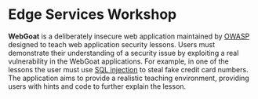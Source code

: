 # Edge Services Workshop

**WebGoat** is a deliberately insecure web application maintained by [OWASP](http://www.owasp.org) designed to teach web application security lessons. Users must demonstrate their understanding of a security issue by exploiting a real vulnerability in the WebGoat applications. For example, in one of the lessons the user must use [SQL injection](https://www.owasp.org/index.php/SQL_injection "SQL injection") to steal fake credit card numbers. The application aims to provide a realistic teaching environment, providing users with hints and code to further explain the lesson.
